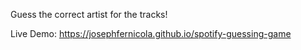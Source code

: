 Guess the correct artist for the tracks!

Live Demo: https://josephfernicola.github.io/spotify-guessing-game

